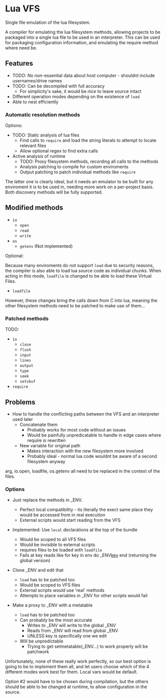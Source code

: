 # Lua VFS

Single file emulation of the lua filesystem.

A compiler for emulating the lua filesystem methods, allowing projects to be packaged into a single lua file to be used in an interpreter. This can be used for packaging configuration information, and emulating the require method where need be.

## Features

- TODO: No non-essential data about host computer - shouldnt include usernames/drive names
- TODO: Can be decompiled with full accuracy
  - For simplicity's sake, it would be *nice* to leave source intact
- Different operation modes depending on the existence of `load`
- Able to nest efficiently

### Automatic resolution methods
  
Options:

- TODO: Static analysis of lua files
  - Find calls to `require` and load the string literals to attempt to locate relevant files
  - Allow optional regex to find extra calls
- Active analysis of runtime
  - TODO: Proxy filesystem methods, recording all calls to the methods
  - Analysis patching to compile for custom enviroments
  - Output patching to patch individual methods like `require`

The latter one is clearly ideal, but it needs an emulator to be built for any enviroment it is to be used in, needing more work on a per-project basis. Both discovery methods will be fully supported.

## Modified methods

- `io`
  - `open`
  - `read`
  - `write`
- `os`
  - `getenv` (Not implemented)

Optional:

Because many enviroments do not support `load` due to security reasons, the compiler is also able to load lua source code as individual chunks. When acting in this mode, `loadfile` is changed to be able to load these Virtual Files.

- `loadfile`

However, these changes bring the calls down from C into lua, meaning the other filesystem methods need to be patched to make use of them...

### Patched methods

TODO:

- `io`
  - `close`
  - `flush`
  - `input`
  - `lines`
  - `output`
  - `type`
  - `seek`
  - `setvbuf`
- `require`

## Problems

- How to handle the conflicting paths between the VFS and an interpreter used later
  - Concatenate them
    - Probably works for most code without an issues
    - Would be painfully unpredicatable to handle in edge cases where require is rewritten
  - New variable for original path
    - Makes interaction with the new filesystem more involved
    - Probably ideal - normal lua code wouldnt be aware of a second filesystem anyway

arg, io.open, loadfile, os.getenv all need to be replaced in the context of the files.

### Options

- Just replace the methods in _ENV.
  - Perfect local compatibiltiy - its literally the exect same place they would be accessed from in real execution
  - External scripts would start reading from the VFS
- Implemented: Use `local` declarations at the top of the bundle
  - Would be scoped to all VFS files
  - Would be invisible to external scripts
  - requires files to be loaded with `loadfile`
  - Fails at key reads like for key in env do _ENV[key]() end (returning the global version)

- Clone _ENV and edit that
  - `load` has to be patched too
  - Would be scoped to VFS files
  - External scripts would use 'real' methods
  - Attempts to place variables in _ENV for other scripts would fail
- Make a proxy to _ENV with a metatable
  - `load` has to be patched too
  - Can probably be the most accurate
    - Writes to _ENV will write to the global _ENV
    - Reads from _ENV will read from global _ENV
    - UNLESS key is specifically one we edit
  - Will be unpredictable
    - Trying to get setmetatable(_ENV...) to work properly will be patchwork

Unfortunately, none of these really work perfectly, so our best option is going to be to implement them all, and let users choose which of the 4 different modes work best for them. Local vars would be default.

Option #2 would have to be chosen during compilation, but the others should be able to be changed at runtime, to allow configuration in the source.